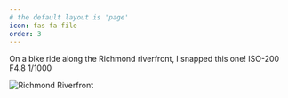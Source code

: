 ```yaml
---
# the default layout is 'page'
icon: fas fa-file
order: 3
---
```


On a bike ride along the Richmond riverfront, I snapped this one!
ISO-200
F4.8
1/1000

![Richmond Riverfront](/assets/images/P1200317.JPG)

